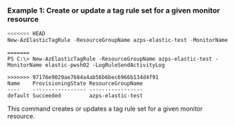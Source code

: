 ### Example 1: Create or update a tag rule set for a given monitor resource
```powershell
<<<<<<< HEAD
New-AzElasticTagRule -ResourceGroupName azps-elastic-test -MonitorName elastic-pwsh02 -LogRuleSendActivityLog
```

```output
=======
PS C:\> New-AzElasticTagRule -ResourceGroupName azps-elastic-test -MonitorName elastic-pwsh02 -LogRuleSendActivityLog

>>>>>>> 97176e9029ae7684a4ab56b6bec6966b134d4f91
Name    ProvisioningState ResourceGroupName
----    ----------------- -----------------
default Succeeded         azps-elastic-test
```

This command creates or updates a tag rule set for a given monitor resource.



